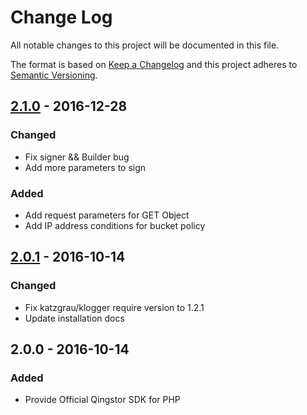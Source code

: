 # Change Log

All notable changes to this project will be documented in this file.

The format is based on [Keep a Changelog](http://keepachangelog.com/) and this project adheres to [Semantic Versioning](http://semver.org/).

## [2.1.0] - 2016-12-28

### Changed
- Fix signer && Builder bug
- Add more parameters to sign

### Added
- Add request parameters for GET Object
- Add IP address conditions for bucket policy

## [2.0.1] - 2016-10-14

### Changed
- Fix katzgrau/klogger require version to 1.2.1
- Update installation docs

## 2.0.0 - 2016-10-14

### Added
- Provide Official Qingstor SDK for PHP

[2.1.0]: https://github.com/yunify/qingstor-sdk-php/compare/2.0.1...2.1.0
[2.0.1]: https://github.com/yunify/qingstor-sdk-php/compare/2.0.0...2.0.1
